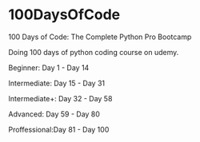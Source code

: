 # 100DaysOfCode
100 Days of Code: The Complete Python Pro Bootcamp

Doing 100 days of python coding course on udemy.

Beginner: Day 1 - Day 14

Intermediate: Day 15 - Day 31

Intermediate+: Day 32 - Day 58

Advanced: Day 59 - Day 80

Proffessional:Day 81 - Day 100
